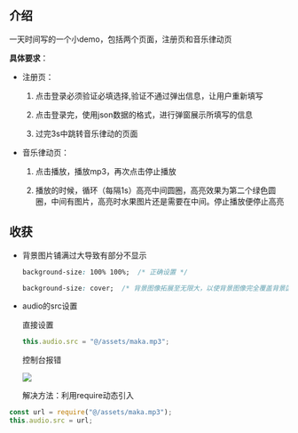 ## 介绍

一天时间写的一个小demo，包括两个页面，注册页和音乐律动页

**具体要求**：

- 注册页：
  1. 点击登录必须验证必填选择,验证不通过弹出信息，让⽤户重新填写

  2. 点击登录完，使⽤json数据的格式，进⾏弹窗展示所填写的信息

  3. 过完3s中跳转⾳乐律动的⻚⾯

- 音乐律动页：

  1. 点击播放，播放mp3，再次点击停⽌播放

  2. 播放的时候，循环（每隔1s）⾼亮中间圆圈，⾼亮效果为第⼆个绿⾊圆圈，中间有图⽚，⾼亮时⽔果图⽚还是需要在中间。停⽌播放便停⽌⾼亮

## 收获

- 背景图片铺满过大导致有部分不显示

  ```css
  background-size: 100% 100%;  /* 正确设置 */
  
  background-size: cover;  /* 背景图像拓展至无限大，以使背景图像完全覆盖背景区域 */
  ```

- audio的src设置

  直接设置

  ```js
  this.audio.src = "@/assets/maka.mp3";
  ```

  控制台报错

  
    ![](C:\Users\ASUS\Desktop\1.png)

  

  	解决方法：利用require动态引入

```js
const url = require("@/assets/maka.mp3");
this.audio.src = url;
```



